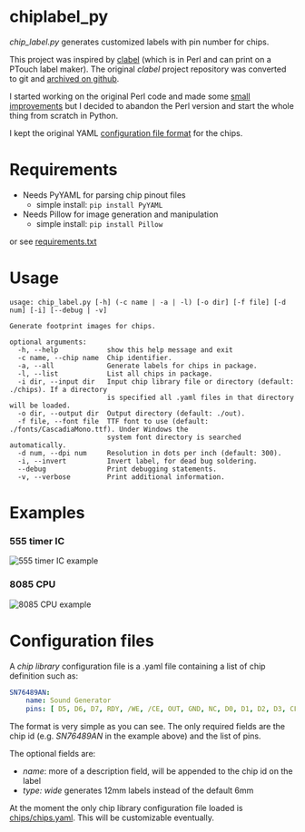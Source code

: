 # chiplabel_py
_chip_label.py_ generates customized labels with pin number for chips.

This project was inspired by [clabel](http://repetae.net/repos/clabel) (which is in Perl and can print on a PTouch label maker).
The original _clabel_ project repository was converted to git and [archived on github](https://github.com/hotkeysoft/chiplabel/tree/archive).

I started working on the original Perl code and made some [small improvements](https://github.com/hotkeysoft/chiplabel) but I decided to abandon the Perl version and start the whole thing from scratch in Python.

I kept the original YAML [configuration file format](#configuration-files) for the chips.

Requirements
============
- Needs PyYAML for parsing chip pinout files
  - simple install: `pip install PyYAML`
- Needs Pillow for image generation and manipulation
  - simple install: `pip install Pillow`

or see [requirements.txt](requirements.txt)

Usage
============
```
usage: chip_label.py [-h] (-c name | -a | -l) [-o dir] [-f file] [-d num] [-i] [--debug | -v]

Generate footprint images for chips.

optional arguments:
  -h, --help            show this help message and exit
  -c name, --chip name  Chip identifier.
  -a, --all             Generate labels for chips in package.
  -l, --list            List all chips in package.
  -i dir, --input dir   Input chip library file or directory (default: ./chips). If a directory
                        is specified all .yaml files in that directory will be loaded.  
  -o dir, --output dir  Output directory (default: ./out).
  -f file, --font file  TTF font to use (default: ./fonts/CascadiaMono.ttf). Under Windows the
                        system font directory is searched automatically.
  -d num, --dpi num     Resolution in dots per inch (default: 300).
  -i, --invert          Invert label, for dead bug soldering.
  --debug               Print debugging statements.
  -v, --verbose         Print additional information.
 ```
Examples
============
### 555 timer IC
![555 timer IC example](https://github.com/hotkeysoft/chiplabel_py/raw/master/out/555.png "sample output: 555 timer")

### 8085 CPU
![8085 CPU example](https://github.com/hotkeysoft/chiplabel_py/raw/master/out/8085.png "sample output: 8085 CPU")

Configuration files
============
A _chip library_ configuration file is a .yaml file containing a list of chip definition such as:
```YAML
SN76489AN:
    name: Sound Generator
    pins: [ D5, D6, D7, RDY, /WE, /CE, OUT, GND, NC, D0, D1, D2, D3, CLK, D4, VCC ]
```
The format is very simple as you can see.  The only required fields are the chip id (e.g. _SN76489AN_ in the example above) and the list of pins.

The optional fields are:
- _name_: more of a description field, will be appended to the chip id on the label
- _type: wide_ generates 12mm labels instead of the default 6mm

At the moment the only chip library configuration file loaded is [chips/chips.yaml](https://github.com/hotkeysoft/chiplabel_py/blob/master/chips/chips.yaml).
This will be customizable eventually.
